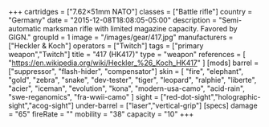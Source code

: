 +++
cartridges = ["7.62×51mm NATO"]
classes = ["Battle rifle"]
country = "Germany"
date = "2015-12-08T18:08:05-05:00"
description = "Semi-automatic marksman rifle with limited magazine capacity. Favored by GIGN."
groupId = 1
image = "/images/gear/417.jpg"
manufacturers = ["Heckler & Koch"]
operators = ["Twitch"]
tags = ["primary weapon","Twitch"]
title = "417 (HK417)"
type = "weapon"
references = [
  "https://en.wikipedia.org/wiki/Heckler_%26_Koch_HK417"
]
[mods]
  barrel = ["suppressor", "flash-hider", "compensator"]
  skin = [
    "fire",
    "elephant",
    "gold",
    "zebra",
    "snake",
    "dev-tester",
    "tiger",
    "leopard",
    "ralphie",
    "liberte",
    "acier",
    "iceman",
    "evolution",
    "kona",
    "modern-usa-camo",
    "acid-rain",
    "swe-reganomics",
    "fra-wwii-camo"
  ]
  sight = ["red-dot-sight","holographic-sight","acog-sight"]
  under-barrel = ["laser","vertical-grip"]
[specs]
  damage = "65"
  fireRate = ""
  mobility = "38"
  capacity = "10"
+++
